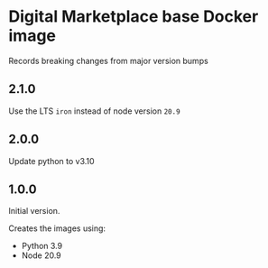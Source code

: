 # Digital Marketplace base Docker image

Records breaking changes from major version bumps

## 2.1.0

Use the LTS `iron` instead of node version `20.9`

## 2.0.0

Update python to v3.10


## 1.0.0

Initial version.

Creates the images using:
- Python 3.9
- Node 20.9
